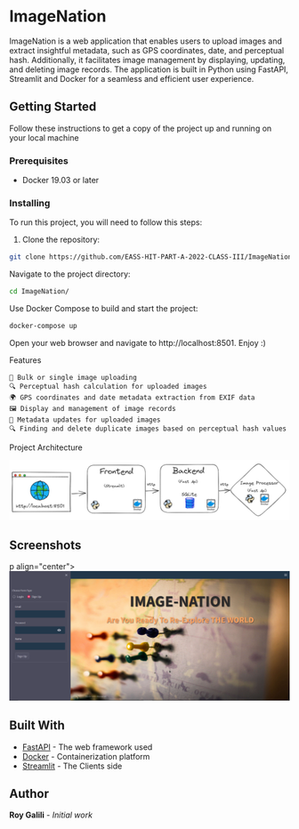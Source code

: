 # ImageNation

ImageNation is a web application that enables users to upload images and extract insightful metadata, such as GPS coordinates, date, and perceptual hash. Additionally, it facilitates image management by displaying, updating, and deleting image records. The application is built in Python using FastAPI, Streamlit and Docker for a seamless and efficient user experience.

## Getting Started

Follow these instructions to get a copy of the project up and running on your local machine

### Prerequisites

- Docker 19.03 or later

### Installing

To run this project, you will need to follow this steps:

1. Clone the repository:

```bash
git clone https://github.com/EASS-HIT-PART-A-2022-CLASS-III/ImageNation.git
```
Navigate to the project directory:

```bash
cd ImageNation/
```

Use Docker Compose to build and start the project:

```bash
docker-compose up
```

Open your web browser and navigate to http://localhost:8501.
Enjoy :)

Features

    📁 Bulk or single image uploading
    🔍 Perceptual hash calculation for uploaded images
    🌍 GPS coordinates and date metadata extraction from EXIF data
    🖼 Display and management of image records
    🔄 Metadata updates for uploaded images
    🔍 Finding and delete duplicate images based on perceptual hash values

Project Architecture
<p>
  <img src="/res/ProjArc.png"/>
</p> 

## Screenshots
p align="center">
  <img src="/res/main.png"/>
</p> 

## Built With

* [FastAPI](https://fastapi.tiangolo.com/) - The web framework used
* [Docker](https://www.docker.com/) - Containerization platform
* [Streamlit](https://streamlit.io/) - The Clients side 

## Author

**Roy Galili** - *Initial work*
